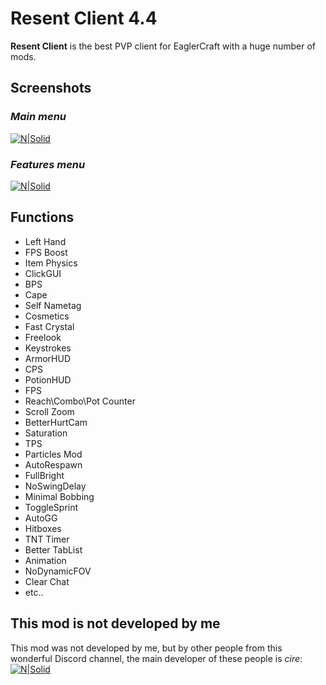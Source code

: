 
# Resent Client 4.4


**Resent Client** is the best PVP client for EaglerCraft with a huge number of mods.
## Screenshots
### *Main menu*
[![N|Solid](https://gachi.gay/g_fhH)](https://resentcli.vercel.app/)
### *Features menu*
[![N|Solid](https://gachi.gay/9PS3V)](https://resentcli.vercel.app/)
## Functions
* Left Hand
* FPS Boost
* Item Physics
* ClickGUI
* BPS
* Cape
* Self Nametag
* Cosmetics
* Fast Crystal
* Freelook
* Keystrokes
* ArmorHUD
* CPS
* PotionHUD
* FPS
* Reach\Combo\Pot Counter
* Scroll Zoom
* BetterHurtCam
* Saturation
* TPS
* Particles Mod
* AutoRespawn
* FullBright
* NoSwingDelay
* Minimal Bobbing
* ToggleSprint
* AutoGG
* Hitboxes
* TNT Timer
* Better TabList
* Animation
* NoDynamicFOV
* Clear Chat
* etc..
## This mod is not developed by me
This mod was not developed by me, but by other people from this wonderful Discord channel, the main developer of these people is *cire*:[![N|Solid](https://th.bing.com/th/id/R.6d671e9edef9d7c1c44c8fac80906325?rik=T%2bXVzFBqcwhl2A&riu=http%3a%2f%2fbeeimg.com%2fimages%2fq17104504183.png&ehk=tHlLhfC6GXd3%2b64CQMt7z%2bjbjjnsWlzXtVWUAuUHz%2fA%3d&risl=&pid=ImgRaw&r=0)](https://resentcli.vercel.app/)
